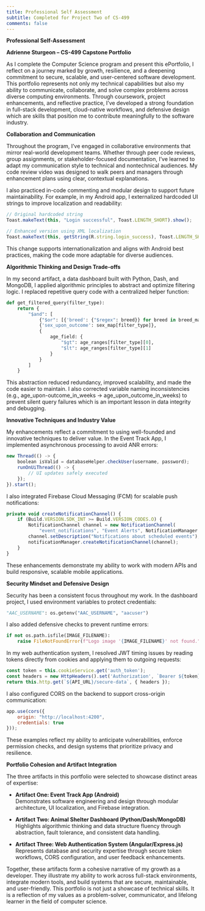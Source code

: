 ```yaml
---
title: Professional Self Assessment
subtitle: Completed for Project Two of CS-499
comments: false
---
```


**Professional Self-Assessment**

**Adrienne Sturgeon – CS-499 Capstone Portfolio**

As I complete the Computer Science program and present this ePortfolio,
I reflect on a journey marked by growth, resilience, and a deepening
commitment to secure, scalable, and user-centered software development.
This portfolio represents not only my technical capabilities but also my
ability to communicate, collaborate, and solve complex problems across
diverse computing environments. Through coursework, project
enhancements, and reflective practice, I’ve developed a strong
foundation in full-stack development, cloud-native workflows, and
defensive design which are skills that position me to contribute
meaningfully to the software industry.

**Collaboration and Communication**

Throughout the program, I’ve engaged in collaborative environments that
mirror real-world development teams. Whether through peer code reviews,
group assignments, or stakeholder-focused documentation, I’ve learned to
adapt my communication style to technical and nontechnical audiences. My
code review video was designed to walk peers and managers through
enhancement plans using clear, contextual explanations.

I also practiced in-code commenting and modular design to support future
maintainability. For example, in my Android app, I externalized
hardcoded UI strings to improve localization and readability:

```javascript
// Original hardcoded string
Toast.makeText(this, "Login successful", Toast.LENGTH_SHORT).show();

// Enhanced version using XML localization
Toast.makeText(this, getString(R.string.login_success), Toast.LENGTH_SHORT).show();
```

This change supports internationalization and aligns with Android best
practices, making the code more adaptable for diverse audiences.

**Algorithmic Thinking and Design Trade-offs**

In my second artifact, a data dashboard built with Python, Dash, and
MongoDB, I applied algorithmic principles to abstract and optimize
filtering logic. I replaced repetitive query code with a centralized
helper function:

```python
def get_filtered_query(filter_type):
    return {
        "$and": [
            {"$or": [{'breed': {"$regex": breed}} for breed in breed_map[filter_type]]},
            {'sex_upon_outcome': sex_map[filter_type]},
            {
                age_field: {
                    "$gt": age_ranges[filter_type][0],
                    "$lt": age_ranges[filter_type][1]
                }
            }
        ]
    }
```
This abstraction reduced redundancy, improved scalability, and made the code
easier to maintain. I also corrected variable naming inconsistencies
(e.g., age\_upon-outcome\_in\_weeks → age\_upon\_outcome\_in\_weeks) to
prevent silent query failures which is an important lesson in data
integrity and debugging.

**Innovative Techniques and Industry Value**

My enhancements reflect a commitment to using well-founded and
innovative techniques to deliver value. In the Event Track App, I
implemented asynchronous processing to avoid ANR errors:

```javascript
new Thread(() -> {
    boolean isValid = databaseHelper.checkUser(username, password);
    runOnUiThread(() -> {
        // UI updates safely executed
    });
}).start();
```
I also integrated Firebase Cloud Messaging (FCM) for scalable push
notifications:

```javascript
private void createNotificationChannel() {
    if (Build.VERSION.SDK_INT >= Build.VERSION_CODES.O) {
        NotificationChannel channel = new NotificationChannel(
            "event_notifications", "Event Alerts", NotificationManager.IMPORTANCE_HIGH);
        channel.setDescription("Notifications about scheduled events");
        notificationManager.createNotificationChannel(channel);
    }
}
```
These enhancements demonstrate my ability to work with modern APIs and build
responsive, scalable mobile applications.

**Security Mindset and Defensive Design**

Security has been a consistent focus throughout my work. In the
dashboard project, I used environment variables to protect credentials:

```python
"AAC_USERNAME": os.getenv("AAC_USERNAME", "aacuser")
```

I also added defensive checks to prevent runtime errors:

```python
if not os.path.isfile(IMAGE_FILENAME):
    raise FileNotFoundError(f"Logo image '{IMAGE_FILENAME}' not found.")
```
In my web authentication system, I resolved JWT timing issues by reading
tokens directly from cookies and applying them to outgoing requests:

```javascript
const token = this.cookieService.get('auth_token');
const headers = new HttpHeaders().set('Authorization', `Bearer ${token}`);
return this.http.get(`${API_URL}/secure-data`, { headers });
```
I also configured CORS on the backend to support cross-origin communication:

```javascript
app.use(cors({
    origin: "http://localhost:4200",
    credentials: true
}));
```

These examples reflect my ability to anticipate vulnerabilities, enforce
permission checks, and design systems that prioritize privacy and
resilience.

**Portfolio Cohesion and Artifact Integration**

The three artifacts in this portfolio were selected to showcase distinct
areas of expertise:

- **Artifact One: Event Track App (Android)**  
  Demonstrates software engineering and design through modular
  architecture, UI localization, and Firebase integration.

- **Artifact Two: Animal Shelter Dashboard (Python/Dash/MongoDB)**  
  Highlights algorithmic thinking and data structure fluency through
  abstraction, fault tolerance, and consistent data handling.

- **Artifact Three: Web Authentication System (Angular/Express.js)**  
  Represents database and security expertise through secure token
  workflows, CORS configuration, and user feedback enhancements.

Together, these artifacts form a cohesive narrative of my growth as a
developer. They illustrate my ability to work across full-stack
environments, integrate modern tools, and build systems that are secure,
maintainable, and user-friendly. This portfolio is not just a showcase
of technical skills. It is a reflection of my values as a
problem-solver, communicator, and lifelong learner in the field of
computer science.
